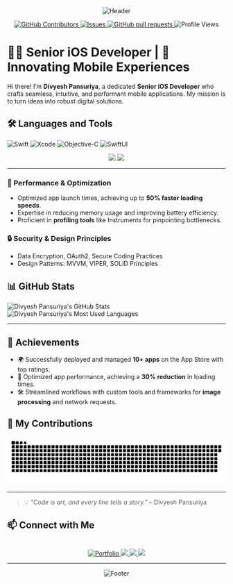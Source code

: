 <div align="center">
  <img src="https://capsule-render.vercel.app/api?type=waving&color=0:ff6f61,100:ffc371&height=200&section=header&text=Divyesh%20Pansuriya&fontSize=40&fontColor=ffffff&fontAlignY=50" alt="Header" />
</div>

<p align="center">
    <a href="https://github.com/divyesh-pansuriya/divyesh-pansuriya/graphs/contributors">
      <img alt="GitHub Contributors" src="https://img.shields.io/github/contributors/divyesh-pansuriya/divyesh-pansuriya" />
    </a>
    <a href="https://github.com/divyesh-pansuriya/divyesh-pansuriya/issues">
      <img alt="Issues" src="https://img.shields.io/github/issues/divyesh-pansuriya/divyesh-pansuriya?color=0088ff" />
    </a>
    <a href="https://github.com/divyesh-pansuriya/divyesh-pansuriya/pulls">
      <img alt="GitHub pull requests" src="https://img.shields.io/github/issues-pr/divyesh-pansuriya/divyesh-pansuriya?color=0088ff" />
    </a>
  <a>
    <img alt="Profile Views" src="https://komarev.com/ghpvc/?username=divyesh-pansuriya&color=green" />
  </a>
  </p>

# 👨‍💻 Senior iOS Developer | 🚀 Innovating Mobile Experiences

Hi there! I’m **Divyesh Pansuriya**, a dedicated **Senior iOS Developer** who crafts seamless, intuitive, and performant mobile applications. My mission is to turn ideas into robust digital solutions.

## 🛠️ Languages and Tools

![Swift](https://img.shields.io/badge/Swift-FA7343?style=for-the-badge&logo=swift&logoColor=white)
![Xcode](https://img.shields.io/badge/Xcode-1572B6?style=for-the-badge&logo=xcode&logoColor=white)
![Objective-C](https://img.shields.io/badge/Objective--C-1572B6?style=for-the-badge&logo=c&logoColor=white)
![SwiftUI](https://img.shields.io/badge/SwiftUI-000000?style=for-the-badge&logo=apple&logoColor=white)
<br>
<p align="center">
  <img src="https://skillicons.dev/icons?i=swift,apple,html,firebase,ai,materialui,ps,sqlite" />
  <img src="https://skillicons.dev/icons?i=gmail,xd,figma,git,github,gitlab,postman,bitbucket,discord" />
</p>
<hr>

### 🔧 Performance & Optimization
- Optimized app launch times, achieving up to **50% faster loading speeds**.  
- Expertise in reducing memory usage and improving battery efficiency.  
- Proficient in **profiling tools** like Instruments for pinpointing bottlenecks.
  
### 🔒 Security & Design Principles
- Data Encryption, OAuth2, Secure Coding Practices  
- Design Patterns: MVVM, VIPER, SOLID Principles  

## 📊 GitHub Stats

<div align=left>
  <img height=150 src="https://github-readme-stats.vercel.app/api?username=divyesh-pansuriya&theme=transparent&count_private=true&show_icons=true&rank_icon=github&locale=en" alt="Divyesh Pansuriya's GitHub Stats" />
  <img height=150 src="https://github-readme-stats.vercel.app/api/top-langs/?username=divyesh-pansuriya&theme=transparent&layout=compact&count_private=true" alt="Divyesh Pansuriya's Most Used Languages" />
</div>
<hr>

## 🌟 Achievements
- 🌍 Successfully deployed and managed **10+ apps** on the App Store with top ratings.  
- 🚀 Optimized app performance, achieving a **30% reduction** in loading times.  
- 🛠 Streamlined workflows with custom tools and frameworks for **image processing** and network requests.

## 🐍 My Contributions

<div align="center">
  <picture>
    <source media="(prefers-color-scheme: dark)" srcset="https://raw.githubusercontent.com/divyesh-pansuriya/divyesh-pansuriya/output/github-contribution-grid-snake-dark.svg" />
    <source media="(prefers-color-scheme: light)" srcset="https://raw.githubusercontent.com/divyesh-pansuriya/divyesh-pansuriya/output/github-contribution-grid-snake.svg" />
    <img alt="github-snake" src="https://raw.githubusercontent.com/divyesh-pansuriya/divyesh-pansuriya/output/github-contribution-grid-snake.svg" />
  </picture>
</div>

<hr>

> 💡 _"Code is art, and every line tells a story."_ – Divyesh Pansuriya

## 📫 Connect with Me

<br>
<div align="center">
  <a href="https://divyesh-pansuriya.github.io/">
    <img src="https://img.shields.io/badge/Portfolio-0052CC?style=for-the-badge&logo=About.me&logoColor=white" alt="Portfolio" />
  </a>
  <a href="mailto:adpansuriya7300@gmail.com">
    <img src="https://img.shields.io/badge/Gmail-white?style=for-the-badge&logo=gmail&logoColor=red" />
  </a>
  <a href="https://www.linkedin.com/in/divyesh-pansuriya-3b6554186/" target="_blank">
    <img src="https://img.shields.io/badge/LinkedIn-0077B5?style=for-the-badge&logo=linkedin&logoColor=white" />
  </a>
  <a href="https://medium.com/@good-morning-swift" target="_blank">
    <img src="https://img.shields.io/badge/Medium-000000?style=for-the-badge&logo=medium&logoColor=white" />
  </a>
</div>
<hr>

<div align="center">
  <img src="https://capsule-render.vercel.app/api?type=waving&color=0:ffc371,100:ff6f61&text=Thank%20You&fontSize=25&fontColor=ffffff&height=100&section=footer&fontAlignY=75" alt="Footer" />
</div>
